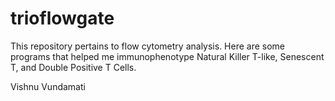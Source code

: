 # trioflowgate
This repository pertains to flow cytometry analysis. Here are some programs that helped me immunophenotype Natural Killer T-like, Senescent T, and Double Positive T Cells. 



Vishnu Vundamati 
